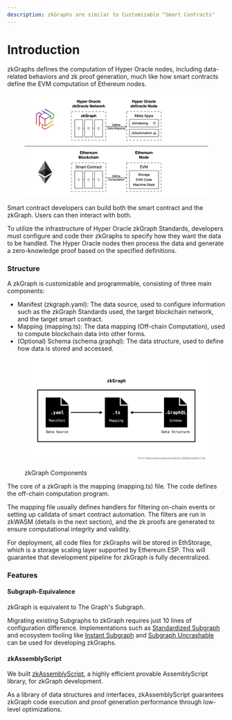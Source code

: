 ```yaml
---
description: zkGraphs are similar to Customizable "Smart Contracts"
---
```


# Introduction

zkGraphs defines the computation of Hyper Oracle nodes, including data-related behaviors and zk proof generation, much like how smart contracts define the EVM computation of Ethereum nodes.

<figure><img src="../.gitbook/assets/截屏2023-03-11 下午11.56.32.png" alt=""><figcaption></figcaption></figure>

Smart contract developers can build both the smart contract and the zkGraph. Users can then interact with both.

To utilize the infrastructure of Hyper Oracle zkGraph Standards, developers must configure and code their zkGraphs to specify how they want the data to be handled. The Hyper Oracle nodes then process the data and generate a zero-knowledge proof based on the specified definitions.

### Structure

A zkGraph is customizable and programmable, consisting of three main components:

* Manifest (zkgraph.yaml): The data source, used to configure information such as the zkGraph Standards used, the target blockchain network, and the target smart contract.
* Mapping (mapping.ts): The data mapping (Off-chain Computation), used to compute blockchain data into other forms.
* (Optional) Schema (schema.graphql): The data structure, used to define how data is stored and accessed.

<figure><img src="../.gitbook/assets/截屏2023-03-14 07.24.03.png" alt=""><figcaption><p>zkGraph Components</p></figcaption></figure>

The core of a zkGraph is the mapping (mapping.ts) file. The code defines the off-chain computation program.

The mapping file usually defines handlers for filtering on-chain events or setting up calldata of smart contract automation. The filters are run in zkWASM (details in the next section), and the zk proofs are generated to ensure computational integrity and validity.

For deployment, all code files for zkGraphs will be stored in EthStorage, which is a storage scaling layer supported by Ethereum ESP. This will guarantee that development pipeline for zkGraph is fully decentralized.

### Features

#### **Subgraph-Equivalence**

zkGraph is equivalent to The Graph's Subgraph.

Migrating existing Subgraphs to zkGraph requires just 10 lines of configuration difference. Implementations such as [Standardized Subgraph](https://github.com/messari/subgraphs) and ecosystem tooling like [Instant Subgraph](https://docs.goldsky.com/indexing/instant-subgraphs) and [Subgraph Uncrashable](https://thegraph.academy/developers/subgraph-uncrashable/) can be used for developing zkGraphs.

#### zkAssemblyScript

We built [zkAssemblyScript](zkgraph-assemblyscript-lib.md), a highly efficient provable AssemblyScript library, for zkGraph development.

As a library of data structures and interfaces, zkAssemblyScript guarantees zkGraph code execution and proof generation performance through low-level optimizations.

